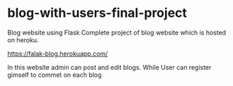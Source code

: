 # blog-with-users-final-project
Blog website using Flask
Complete project of blog website which is hosted on heroku. 

https://falak-blog.herokuapp.com/

In this website admin can post and edit blogs. While User can register gimself to commet on each blog
